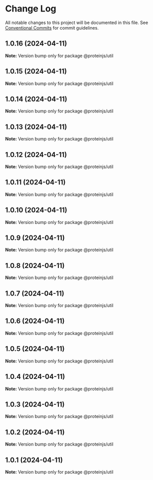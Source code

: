 # Change Log

All notable changes to this project will be documented in this file.
See [Conventional Commits](https://conventionalcommits.org) for commit guidelines.

## 1.0.16 (2024-04-11)

**Note:** Version bump only for package @proteinjs/util





## 1.0.15 (2024-04-11)

**Note:** Version bump only for package @proteinjs/util





## 1.0.14 (2024-04-11)

**Note:** Version bump only for package @proteinjs/util





## 1.0.13 (2024-04-11)

**Note:** Version bump only for package @proteinjs/util





## 1.0.12 (2024-04-11)

**Note:** Version bump only for package @proteinjs/util





## 1.0.11 (2024-04-11)

**Note:** Version bump only for package @proteinjs/util





## 1.0.10 (2024-04-11)

**Note:** Version bump only for package @proteinjs/util





## 1.0.9 (2024-04-11)

**Note:** Version bump only for package @proteinjs/util





## 1.0.8 (2024-04-11)

**Note:** Version bump only for package @proteinjs/util





## 1.0.7 (2024-04-11)

**Note:** Version bump only for package @proteinjs/util





## 1.0.6 (2024-04-11)

**Note:** Version bump only for package @proteinjs/util





## 1.0.5 (2024-04-11)

**Note:** Version bump only for package @proteinjs/util





## 1.0.4 (2024-04-11)

**Note:** Version bump only for package @proteinjs/util





## 1.0.3 (2024-04-11)

**Note:** Version bump only for package @proteinjs/util





## 1.0.2 (2024-04-11)

**Note:** Version bump only for package @proteinjs/util





## 1.0.1 (2024-04-11)

**Note:** Version bump only for package @proteinjs/util

